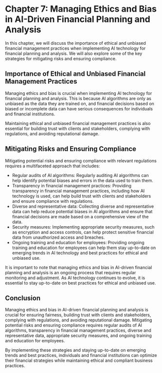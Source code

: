 Chapter 7: Managing Ethics and Bias in AI-Driven Financial Planning and Analysis
================================================================================

In this chapter, we will discuss the importance of ethical and unbiased financial management practices when implementing AI technology for financial planning and analysis. We will also explore some of the key strategies for mitigating risks and ensuring compliance.

Importance of Ethical and Unbiased Financial Management Practices
-----------------------------------------------------------------

Managing ethics and bias is crucial when implementing AI technology for financial planning and analysis. This is because AI algorithms are only as unbiased as the data they are trained on, and financial decisions based on biased or incomplete data can have serious consequences for individuals and financial institutions.

Maintaining ethical and unbiased financial management practices is also essential for building trust with clients and stakeholders, complying with regulations, and avoiding reputational damage.

Mitigating Risks and Ensuring Compliance
----------------------------------------

Mitigating potential risks and ensuring compliance with relevant regulations requires a multifaceted approach that includes:

* Regular audits of AI algorithms: Regularly auditing AI algorithms can help identify potential biases and errors in the data used to train them.
* Transparency in financial management practices: Providing transparency in financial management practices, including how AI technology is used, can help build trust with clients and stakeholders and ensure compliance with regulations.
* Diverse and representative data: Collecting diverse and representative data can help reduce potential biases in AI algorithms and ensure that financial decisions are made based on a comprehensive view of the data.
* Security measures: Implementing appropriate security measures, such as encryption and access controls, can help protect sensitive financial data from unauthorized access and breaches.
* Ongoing training and education for employees: Providing ongoing training and education for employees can help them stay up-to-date on emerging trends in AI technology and best practices for ethical and unbiased use.

It is important to note that managing ethics and bias in AI-driven financial planning and analysis is an ongoing process that requires regular monitoring and adjustment. As AI technology continues to evolve, it is essential to stay up-to-date on best practices for ethical and unbiased use.

Conclusion
----------

Managing ethics and bias in AI-driven financial planning and analysis is crucial for ensuring fairness, building trust with clients and stakeholders, complying with regulations, and avoiding reputational damage. Mitigating potential risks and ensuring compliance requires regular audits of AI algorithms, transparency in financial management practices, diverse and representative data, appropriate security measures, and ongoing training and education for employees.

By implementing these strategies and staying up-to-date on emerging trends and best practices, individuals and financial institutions can optimize their financial strategies while maintaining ethical and compliant business practices.
